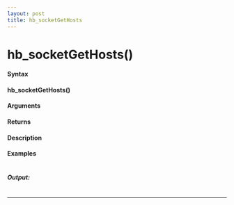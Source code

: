 ```yaml
---
layout: post
title: hb_socketGetHosts
---
```


# hb_socketGetHosts()


#### Syntax

#### hb_socketGetHosts()

#### Arguments

#### Returns

#### Description

#### Examples

```

```

##### Output:

```

```

---